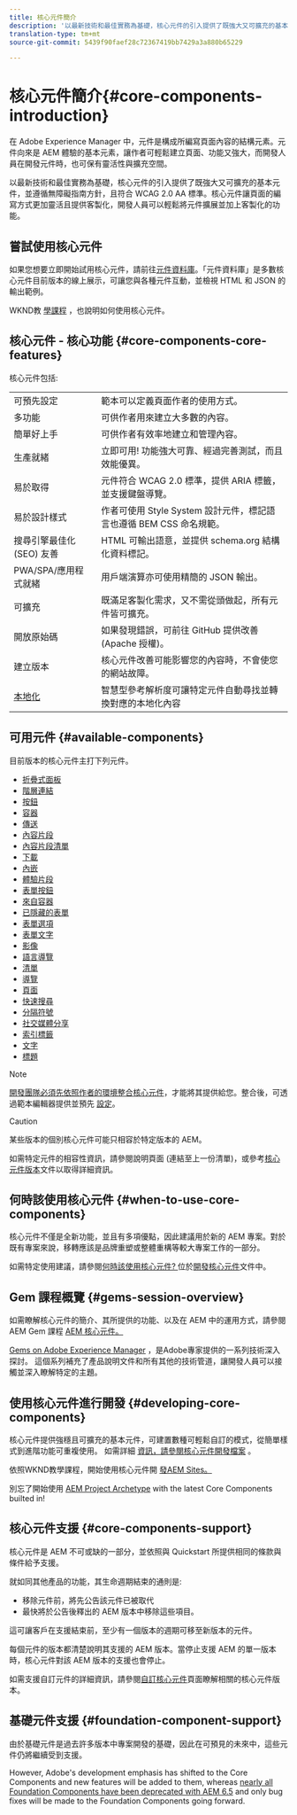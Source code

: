 ```yaml
---
title: 核心元件簡介
description: '以最新技術和最佳實務為基礎，核心元件的引入提供了既強大又可擴充的基本元件。 '
translation-type: tm+mt
source-git-commit: 5439f90faef28c72367419bb7429a3a880b65229

---
```



# 核心元件簡介{#core-components-introduction}

在 Adobe Experience Manager 中，元件是構成所編寫頁面內容的結構元素。元件向來是 AEM 體驗的基本元素，讓作者可輕鬆建立頁面、功能又強大，而開發人員在開發元件時，也可保有靈活性與擴充空間。

以最新技術和最佳實務為基礎，核心元件的引入提供了既強大又可擴充的基本元件，並遵循無障礙指南方針，且符合 WCAG 2.0 AA 標準。核心元件讓頁面的編寫方式更加靈活且提供客製化，開發人員可以輕鬆將元件擴展並加上客製化的功能。

## 嘗試使用核心元件

如果您想要立即開始試用核心元件，請前往[元件資料庫](https://adobe.com/go/aem_cmp_library)。「元件資料庫」是多數核心元件目前版本的線上展示，可讓您與各種元件互動，並檢視 HTML 和 JSON 的輸出範例。

WKND教 [學課程](https://helpx.adobe.com/experience-manager/6-5/sites/developing/using/getting-started.html) ，也說明如何使用核心元件。

## 核心元件 - 核心功能 {#core-components-core-features}

核心元件包括:

|  |  |
|--- |--- |
| 可預先設定 | 範本可以定義頁面作者的使用方式。 |
| 多功能 | 可供作者用來建立大多數的內容。 |
| 簡單好上手 | 可供作者有效率地建立和管理內容。 |
| 生產就緒 | 立即可用! 功能強大可靠、經過完善測試，而且效能優異。 |
| 易於取得 | 元件符合 WCAG 2.0 標準，提供 ARIA 標籤，並支援鍵盤導覽。 |
| 易於設計樣式 | 作者可使用 Style System 設計元件，標記語言也遵循 BEM CSS 命名規範。 |
| 搜尋引擎最佳化 (SEO) 友善 | HTML 可輸出語意，並提供 schema.org 結構化資料標記。 |
| PWA/SPA/應用程式就緒 | 用戶端演算亦可使用精簡的 JSON 輸出。 |
| 可擴充 | 既滿足客製化需求，又不需從頭做起，所有元件皆可擴充。 |
| 開放原始碼 | 如果發現錯誤，可前往 GitHub 提供改善 (Apache 授權)。 |
| 建立版本 | 核心元件改善可能影響您的內容時，不會使您的網站故障。 |
| [本地化](localization.md) | 智慧型參考解析度可讓特定元件自動尋找並轉換對應的本地化內容 |

## 可用元件 {#available-components}

目前版本的核心元件主打下列元件。

* [折疊式面板](accordion.md)
* [階層連結](breadcrumb.md)
* [按鈕](button.md)
* [容器](container.md)
* [傳送](carousel.md)
* [內容片段](content-fragment-component.md)
* [內容片段清單](content-fragment-list.md)
* [下載](download.md)
* [內嵌](embed.md)
* [體驗片段](experience-fragment.md)
* [表單按鈕](form-button.md)
* [來自容器](form-container.md)
* [已隱藏的表單](form-hidden.md)
* [表單選項](form-options.md)
* [表單文字](form-text.md)
* [影像](image.md)
* [語言導覽](language-navigation.md)
* [清單](list.md)
* [導覽](navigation.md)
* [頁面](page.md)
* [快速搜尋](quick-search.md)
* [分隔符號](separator.md)
* [社交媒體分享](sharing.md)
* [索引標籤](tabs.md)
* [文字](text.md)
* [標題](title.md)

>[!NOTE]
>
>[開發團隊必須先依照作者的環境整合核心元件](using.md)，才能將其提供給您。整合後，可透過範本編輯器提供並預先 [設定](https://docs.adobe.com/content/help/en/experience-manager-cloud-service/sites/authoring/features/templates.html)。

>[!CAUTION]
>
>某些版本的個別核心元件可能只相容於特定版本的 AEM。
>
>如需特定元件的相容性資訊，請參閱說明頁面 (連結至上一份清單)，或參考[核心元件版本](versions.md)文件以取得詳細資訊。

## 何時該使用核心元件 {#when-to-use-core-components}

核心元件不僅是全新功能，並且有多項優點，因此建議用於新的 AEM 專案。對於既有專案來說，移轉應該是品牌重塑或整體重構等較大專案工作的一部分。

如需特定使用建議，請參閱[何時該使用核心元件? ](developing.md)位於[開發核心元件](developing.md)文件中。

## Gem 課程概覽 {#gems-session-overview}

如需瞭解核心元件的簡介、其所提供的功能、以及在 AEM 中的運用方式，請參閱 AEM Gem 課程 [AEM 核心元件。](https://helpx.adobe.com/experience-manager/kt/eseminars/gems/AEM-Core-Components.html)

[Gems on Adobe Experience Manager](https://helpx.adobe.com/experience-manager/kt/eseminars/gems/aem-index.html) ，是Adobe專家提供的一系列技術深入探討。 這個系列補充了產品說明文件和所有其他的技術管道，讓開發人員可以接觸並深入瞭解特定的主題。

## 使用核心元件進行開發 {#developing-core-components}

核心元件提供強穩且可擴充的基本元件，可建置數種可輕鬆自訂的模式，從簡單樣式到進階功能可重複使用。 如需詳細 [資訊，請參閱核心元件開發檔案](developing.md) 。

依照WKND教學課程，開始使用核心元件開 [發AEM Sites。](https://helpx.adobe.com/experience-manager/6-5/sites/developing/using/getting-started.html)

別忘了開始使用 [AEM Project Archetype](overview.md) with the latest Core Components builted in!

## 核心元件支援 {#core-components-support}

核心元件是 AEM 不可或缺的一部分，並依照與 Quickstart 所提供相同的條款與條件給予支援。

就如同其他產品的功能，其生命週期結束的通則是:

* 移除元件前，將先公告該元件已被取代
* 最快將於公告後釋出的 AEM 版本中移除這些項目。

這可讓客戶在支援結束前，至少有一個版本的週期可移至新版本的元件。

每個元件的版本都清楚說明其支援的 AEM 版本。當停止支援 AEM 的單一版本時，核心元件對該 AEM 版本的支援也會停止。

如需支援自訂元件的詳細資訊，請參閱[自訂核心元件](customizing.md)頁面瞭解相關的核心元件版本。

## 基礎元件支援 {#foundation-component-support}

由於基礎元件是過去許多版本中專案開發的基礎，因此在可預見的未來中，這些元件仍將繼續受到支援。

However, Adobe&#39;s development emphasis has shifted to the Core Components and new features will be added to them, whereas [nearly all Foundation Components have been deprecated with AEM 6.5](https://docs.adobe.com/content/help/en/experience-manager-65/authoring/siteandpage/default-components-foundation.html) and only bug fixes will be made to the Foundation Components going forward.
